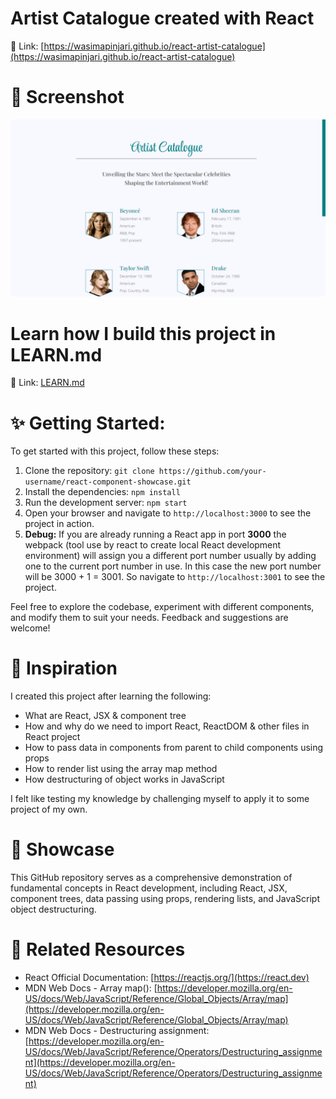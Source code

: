 # Artist Catalogue created with React

🔗 Link: [https://wasimapinjari.github.io/react-artist-catalogue](https://wasimapinjari.github.io/react-artist-catalogue)

# 📸 Screenshot

![Preview screenshot](public/screenshots/default.png)

# Learn how I build this project in LEARN.md

🔗 Link: [LEARN.md](LEARN.md)

# ✨ Getting Started:

To get started with this project, follow these steps:

1. Clone the repository: `git clone https://github.com/your-username/react-component-showcase.git`
2. Install the dependencies: `npm install`
3. Run the development server: `npm start`
4. Open your browser and navigate to `http://localhost:3000` to see the project in action.
5. **Debug:** If you are already running a React app in port **3000** the webpack (tool use by react to create local React development environment) will assign you a different port number usually by adding one to the current port number in use. In this case the new port number will be 3000 + 1 = 3001. So navigate to `http://localhost:3001` to see the project.

Feel free to explore the codebase, experiment with different components, and modify them to suit your needs. Feedback and suggestions are welcome!

# 🎉 Inspiration

I created this project after learning the following:

 - What are React, JSX & component tree
 - How and why do we need to import React, ReactDOM & other files in React project
 - How to pass data in components from parent to child components using props
 - How to render list using the array map method
 - How destructuring of object works in JavaScript

I felt like testing my knowledge by challenging myself to apply it to some project of my own.

# 🌟 Showcase 

This GitHub repository serves as a comprehensive demonstration of fundamental concepts in React development, including React, JSX, component trees, data passing using props, rendering lists, and JavaScript object destructuring.

# 🔗 **Related Resources**
- React Official Documentation: [https://reactjs.org/](https://react.dev)
- MDN Web Docs - Array map(): [https://developer.mozilla.org/en-US/docs/Web/JavaScript/Reference/Global_Objects/Array/map](https://developer.mozilla.org/en-US/docs/Web/JavaScript/Reference/Global_Objects/Array/map)
- MDN Web Docs - Destructuring assignment: [https://developer.mozilla.org/en-US/docs/Web/JavaScript/Reference/Operators/Destructuring_assignment](https://developer.mozilla.org/en-US/docs/Web/JavaScript/Reference/Operators/Destructuring_assignment)